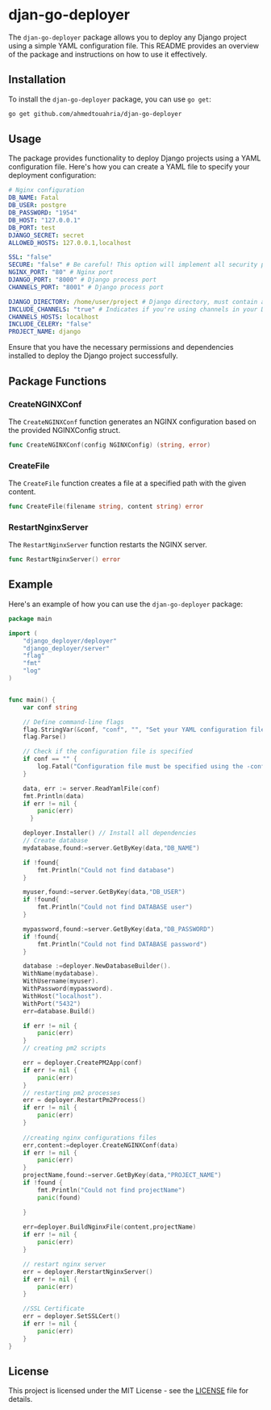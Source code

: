 # djan-go-deployer

The `djan-go-deployer` package allows you to deploy any Django project using a simple YAML configuration file. This README provides an overview of the package and instructions on how to use it effectively.

## Installation

To install the `djan-go-deployer` package, you can use `go get`:

```bash
go get github.com/ahmedtouahria/djan-go-deployer
```

## Usage

The package provides functionality to deploy Django projects using a YAML configuration file. Here's how you can create a YAML file to specify your deployment configuration:

```yaml
# Nginx configuration
DB_NAME: Fatal
DB_USER: postgre
DB_PASSWORD: "1954"
DB_HOST: "127.0.0.1"
DB_PORT: test
DJANGO_SECRET: secret
ALLOWED_HOSTS: 127.0.0.1,localhost

SSL: "false"
SECURE: "false" # Be careful! This option will implement all security practices and settings in your web server configurations
NGINX_PORT: "80" # Nginx port
DJANGO_PORT: "8000" # Django process port
CHANNELS_PORT: "8001" # Django process port

DJANGO_DIRECTORY: /home/user/project # Django directory, must contain a requirements.txt file
INCLUDE_CHANNELS: "true" # Indicates if you're using channels in your Django project
CHANNELS_HOSTS: localhost
INCLUDE_CELERY: "false"
PROJECT_NAME: django
```

Ensure that you have the necessary permissions and dependencies installed to deploy the Django project successfully.

## Package Functions

### CreateNGINXConf

The `CreateNGINXConf` function generates an NGINX configuration based on the provided NGINXConfig struct.

```go
func CreateNGINXConf(config NGINXConfig) (string, error)
```

### CreateFile

The `CreateFile` function creates a file at a specified path with the given content.

```go
func CreateFile(filename string, content string) error
```

### RestartNginxServer

The `RestartNginxServer` function restarts the NGINX server.

```go
func RestartNginxServer() error
```

## Example

Here's an example of how you can use the `djan-go-deployer` package:

```go
package main

import (
	"django_deployer/deployer"
	"django_deployer/server"
	"flag"
	"fmt"
	"log"
)


func main() {
	var conf string

	// Define command-line flags
	flag.StringVar(&conf, "conf", "", "Set your YAML configuration file")
	flag.Parse()

	// Check if the configuration file is specified
	if conf == "" {
		log.Fatal("Configuration file must be specified using the -conf flag")
	}

	data, err := server.ReadYamlFile(conf)
	fmt.Println(data)
	if err != nil {
		panic(err)
	  }

	deployer.Installer() // Install all dependencies
	// Create database
	mydatabase,found:=server.GetByKey(data,"DB_NAME")

	if !found{
		fmt.Println("Could not find database")
	}

	myuser,found:=server.GetByKey(data,"DB_USER")
	if !found{
		fmt.Println("Could not find DATABASE user")
	}

	mypassword,found:=server.GetByKey(data,"DB_PASSWORD")
	if !found{
		fmt.Println("Could not find DATABASE password")
	}

	database :=deployer.NewDatabaseBuilder().
	WithName(mydatabase).
	WithUsername(myuser).
	WithPassword(mypassword).
	WithHost("localhost").
	WithPort("5432")
	err=database.Build()

	if err != nil {
		panic(err)
	}
	// creating pm2 scripts 

 	err = deployer.CreatePM2App(conf)
	if err != nil {
		panic(err)
	}
	// restarting pm2 processes
	err = deployer.RestartPm2Process()
	if err != nil {
		panic(err)
	}
 
	//creating nginx configurations files
	err,content:=deployer.CreateNGINXConf(data)
	if err != nil {
		panic(err)
	}
	projectName,found:=server.GetByKey(data,"PROJECT_NAME")
	if !found {
		fmt.Println("Could not find projectName")
		panic(found)

	}
	
	err=deployer.BuildNginxFile(content,projectName)
	if err != nil {
		panic(err)
	}

	// restart nginx server
	err = deployer.RerstartNginxServer()
	if err != nil {
		panic(err)
	}

	//SSL Certificate
	err = deployer.SetSSLCert()
	if err != nil {
		panic(err)
	}
}

```

## License

This project is licensed under the MIT License - see the [LICENSE](LICENSE) file for details.
